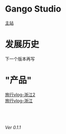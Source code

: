 <!DOCTYPE html>
<html>
  <head>
    <meta charset = 'uft-8'>
  </head>
  <body>
    <h1>Gango Studio</h1>
      <p><a href = "UntitledFrameset-2.html">主站</a>
      </p>
    <h1>发展历史</h1>
      <p>下一个版本再写</p>
    <h1>"产品"</h1>
      <a href = "https://www.bilibili.com/video/BV1dy4y1Y7AH" >旅行vlog-浙江2 </a>
      <br/>
      <a href = "https://www.bilibili.com/video/BV1SN411R7zY" >旅行vlog-浙江 </a>
    <br/> 
    <br/>
    <br/>
    <br/>
    <h6>Ver 0.1.1</h6>
  </body>
</html>
